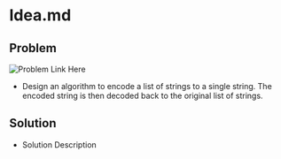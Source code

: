 # Idea.md

## Problem

![Problem Link Here](https://i.imgur.com/q7N1zsW.png)
- Design an algorithm to encode a list of strings to a single string. The encoded string is then decoded back to the original list of strings.

## Solution
- Solution Description
